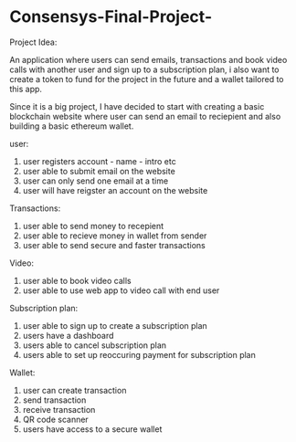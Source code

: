 # Consensys-Final-Project-
Project Idea: 

An application where users can send emails, transactions and book video calls with another user and sign up to a subscription plan, i also want to create a token to fund for the project in the future and a wallet tailored to this app. 

Since it is a big project, I have decided to start with creating a basic blockchain website where user can send an email to reciepient and also building a basic ethereum wallet. 

user:
1. user registers account - name - intro etc
2. user able to submit email on the website 
3. user can only send one email at a time
4. user will have reigster an account on the website 

Transactions: 
1. user able to send money to recepient 
2. user able to recieve money in wallet from sender
3. user able to send secure and faster transactions

Video:
1. user able to book video calls
2. user able to use web app to video call with end user

Subscription plan:
1. user able to sign up to create a subscription plan 
2. users have a dashboard 
3. users able to cancel subscription plan 
4. users able to set up reoccuring payment for subscription plan


Wallet: 
1. user can create transaction
2. send transaction
3. receive transaction
4. QR code scanner
5. users have access to a secure wallet 


